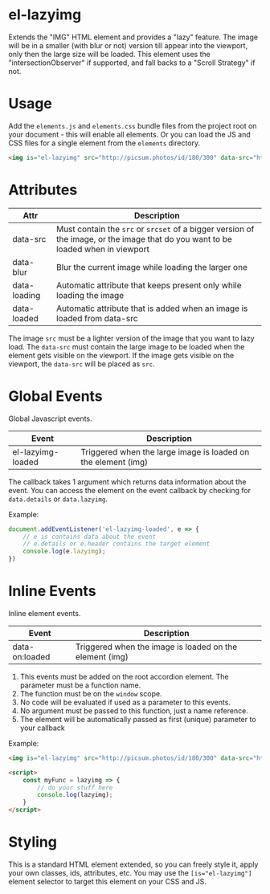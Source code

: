 # el-lazyimg

Extends the "IMG" HTML element and provides a "lazy" feature. The image will be in a smaller (with blur or not) version till appear into the viewport, only then the large size will be loaded. This element uses the "intersectionObserver" if supported, and fall backs to a "Scroll Strategy" if not.

# Usage

Add the `elements.js` and `elements.css` bundle files from the project root on your document - this will enable all elements. Or you can load the JS and CSS files for a single element from the `elements` directory.

```html
<img is="el-lazyimg" src="http://picsum.photos/id/180/300" data-src="http://picsum.photos/id/180/2000" data-blur/>
```

# Attributes

| Attr | Description |
| --- | --- |
| data-src | Must contain the `src` or `srcset` of a bigger version of the image, or the image that do you want to be loaded when in viewport |
| data-blur | Blur the current image while loading the larger one |
| data-loading | Automatic attribute that keeps present only while loading the image |
| data-loaded | Automatic attribute that is added when an image is loaded from data-src |

The image `src` must be a lighter version of the image that you want to lazy load. The `data-src` must contain the large image to be loaded when the element gets visible on the viewport. If the image gets visible on the viewport, the `data-src` will be placed as `src`.

# Global Events

Global Javascript events.

| Event | Description |
| --- | --- |
| el-lazyimg-loaded | Triggered when the large image is loaded on the element (img) |

The callback takes 1 argument which returns data information about the event.
You can access the element on the event callback by checking for `data.details` or `data.lazyimg`.

Example:

```javascript
document.addEventListener('el-lazyimg-loaded', e => {
	// e is contains data about the event
	// e.details or e.header contains the target element
	console.log(e.lazyimg);
})
```

# Inline Events

Inline element events.

| Event | Description |
| --- | --- |
| data-on:loaded | Triggered when the image is loaded on the element (img) |

1. This events must be added on the root accordion element. The parameter must be a function name.
2. The function must be on the `window` scope.
3. No code will be evaluated if used as a parameter to this events.
4. No argument must be passed to this function, just a name reference.
5. The element will be automatically passed as first (unique) parameter to your callback

Example:

```html
<img is="el-lazyimg" src="http://picsum.photos/id/180/300" data-src="http://picsum.photos/id/180/2000" data-blur data-on:loaded="myFunc"/>

<script>
	const myFunc = lazyimg => {
		// do your stuff here
		console.log(lazyimg);
	}
</script>
```

# Styling

This is a standard HTML element extended, so you can freely style it, apply your own classes, ids, attributes, etc.
You may use the `[is="el-lazyimg"]` element selector to target this element on your CSS and JS.
